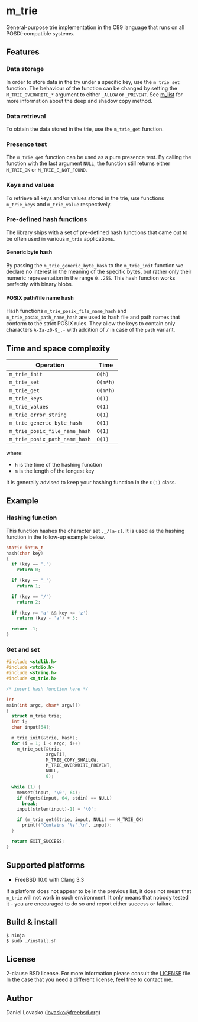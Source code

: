 # m_trie
General-purpose trie implementation in the C89 language that runs on all
POSIX-compatible systems.

## Features
### Data storage
In order to store data in the try under a specific key, use the `m_trie_set`
function. The behaviour of the function can be changed by setting the
`M_TRIE_OVERWRITE_*` argument to either `_ALLOW` or `_PREVENT`. See
[m_list](github.com/lovasko/m_list) for more information about the deep and
shadow copy method.

### Data retrieval
To obtain the data stored in the trie, use the `m_trie_get` function.

### Presence test
The `m_trie_get` function can be used as a pure presence test. By calling the
function with the last argument `NULL`, the function still returns either
`M_TRIE_OK` or `M_TRIE_E_NOT_FOUND`.

### Keys and values
To retrieve all keys and/or values stored in the trie, use functions
`m_trie_keys` and `m_trie_value` respectively.

### Pre-defined hash functions
The library ships with a set of pre-defined hash functions that came
out to be often used in various `m_trie` applications.

#### Generic byte hash
By passing the `m_trie_generic_byte_hash` to the `m_trie_init` function we
declare no interest in the meaning of the specific bytes, but rather only their
numeric representation in the range `0..255`. This hash function works
perfectly with binary blobs.

#### POSIX path/file name hash
Hash functions `m_trie_posix_file_name_hash` and `m_trie_posix_path_name_hash`
are used to hash file and path names that conform to the strict POSIX rules.
They allow the keys to contain only characters `A-Za-z0-9_.-` with addition of
`/` in case of the `path` variant.

## Time and space complexity

| Operation                    | Time     |
|------------------------------|----------|
|`m_trie_init`                 | `O(h)`   |
|`m_trie_set`                  | `O(m*h)` |
|`m_trie_get`                  | `O(m*h)` |
|`m_trie_keys`                 | `O(1)`   |
|`m_trie_values`               | `O(1)`   |
|`m_trie_error_string`         | `O(1)`   |
|`m_trie_generic_byte_hash`    | `O(1)`   |
|`m_trie_posix_file_name_hash` | `O(1)`   |
|`m_trie_posix_path_name_hash` | `O(1)`   |

where:
* `h` is the time of the hashing function
* `m` is the length of the longest key

It is generally advised to keep your hashing function in the `O(1)` class.

## Example
### Hashing function
This function hashes the character set `._/[a-z]`. It is used as the
hashing function in the follow-up example below.
```C
static int16_t
hash(char key)
{
  if (key == '.')
    return 0;

  if (key == '_')
    return 1;

  if (key == '/')
    return 2;

  if (key >= 'a' && key <= 'z')
    return (key - 'a') + 3;

  return -1;
}
```

### Get and set
```C
#include <stdlib.h>
#include <stdio.h>
#include <string.h>
#include <m_trie.h>

/* insert hash function here */

int
main(int argc, char* argv[])
{
  struct m_trie trie;
  int i;
  char input[64];

  m_trie_init(&trie, hash);
  for (i = 1; i < argc; i++)
    m_trie_set(&trie,
               argv[i],
               M_TRIE_COPY_SHALLOW,
               M_TRIE_OVERWRITE_PREVENT,
               NULL,
               0);

  while (1) {
    memset(input, '\0', 64);
    if (fgets(input, 64, stdin) == NULL)
      break;
    input[strlen(input)-1] = '\0';

    if (m_trie_get(&trie, input, NULL) == M_TRIE_OK)
      printf("Contains '%s'.\n", input);
  }

  return EXIT_SUCCESS;
}
```

## Supported platforms
 * FreeBSD 10.0 with Clang 3.3

If a platform does not appear to be in the previous list, it does not mean that
`m_trie` will not work in such environment. It only means that nobody tested
it - you are encouraged to do so and report either success or failure.

## Build & install
```
$ ninja
$ sudo ./install.sh
```

## License
2-clause BSD license. For more information please consult the
[LICENSE](LICENSE.md) file. In the case that you need a different license, feel
free to contact me.

## Author
Daniel Lovasko (lovasko@freebsd.org)

